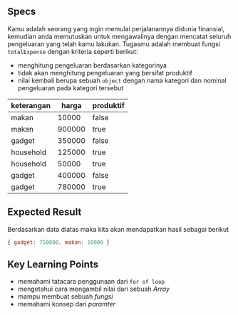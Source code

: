 ## Specs

Kamu adalah seorang yang ingin memulai perjalanannya didunia finansial, kemudian anda memutuskan untuk mengawalinya dengan mencatat seluruh pengeluaran yang telah kamu lakukan. Tugasmu adalah membuat fungsi `totalExpense` dengan kriteria seperti berikut:

- menghitung pengeluaran berdasarkan kategorinya
- tidak akan menghitung pengeluaran yang bersifat produktif
- nilai kembali berupa sebuah `object` dengan nama kategori dan nominal pengeluaran pada kategori tersebut

| keterangan | harga  | produktif |
|------------|--------|-----------|
| makan      | 10000  | false     |
| makan      | 900000 | true      |
| gadget     | 350000 | false     |
| household  | 125000 | true      |
| household  | 50000  | true      |
| gadget     | 400000 | false     |
| gadget     | 780000 | true      |

## Expected Result
Berdasarkan data diatas maka kita akan mendapatkan hasil sebagai berikut
```jsx
{ gadget: 750000, makan: 10000 }
```

## Key Learning Points
- memahami tatacara penggunaan dari `for of loop`
- mengetahui cara mengambil nilai dari sebuah *Array*
- mampu membuat sebuah *fungsi*
- memahami konsep dari *paramter*
